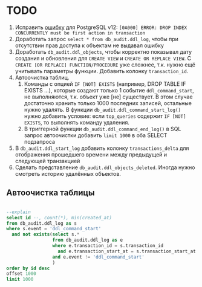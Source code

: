 # TODO

1. Исправить [ошибку](https://github.com/rin-nas/postgresql-patterns-library/issues/4) для PostgreSQL v12: `[0A000] ERROR: DROP INDEX CONCURRENTLY must be first action in transaction`
1. Доработать запрос `select * from db_audit.ddl_log`, чтобы при отсутствии прав доступа к объектам не выдавал ошибку
1. Доработать `db_audit.ddl_objects`, чтобы корректно показывал дату создания и обновления для `CREATE VIEW` и `CREATE OR REPLACE VIEW`.
   С `CREATE [OR REPLACE] FUNCTION/PROCEDURE` уже сложнее, т.к. нужно ещё учитывать параметры функции. Добавить колонку `transaction_id`.
1. Автоочистка таблиц. 
   1. Команды с опцией `IF [NOT] EXISTS` (например, DROP TABLE IF EXISTS ...), которые создают только 1 событие `ddl_command_start`, не выполняются, т.к. объект уже [не] существует. 
   В этом случае достаточно хранить только 1000 последних записей, остальные нужно удалять. 
   В функции `db_audit.ddl_command_start_log()` нужно добавить условие: если `top_queries` содержит `IF [NOT] EXISTS`, то выполнять команду удаления.
   1. В триггерной функции `db_audit.ddl_command_end_log()` в SQL запрос автоочистки добавить `limit 1000` в оба SELECT подзапроса
1. В `db_audit.ddl_start_log` добавить колонку `transactions_delta` для отображения прошедшего времени между предыдущей и следующей транзакцией
1. Сделать представление `db_audit.ddl_objects_deleted`. Иногда нужно смотреть историю удалённых объектов.


## Автоочистка таблицы

```sql

--explain
select id --, count(*), min(created_at)
from db_audit.ddl_log as s
where s.event = 'ddl_command_start'
  and not exists(select s.*
                 from db_audit.ddl_log as e
                 where e.transaction_id = s.transaction_id
                   and e.transaction_start_at = s.transaction_start_at
                 and e.event != 'ddl_command_start'
                 )
order by id desc
offset 1000
limit 1000
```

